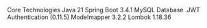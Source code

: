 Core Technologies
Java 21
Spring Boot 3.4.1
MySQL Database
.JWT Authentication (0.11.5)
Modelmapper 3.2.2
Lombok 1.18.36
